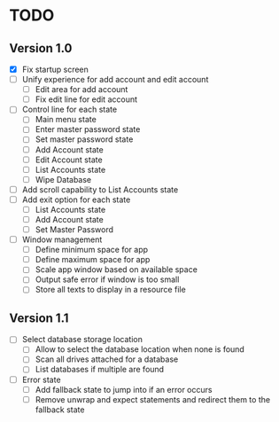 # TODO

## Version 1.0
- [x] Fix startup screen
- [ ] Unify experience for add account and edit account
  - [ ] Edit area for add account
  - [ ] Fix edit line for edit account
- [ ] Control line for each state
  - [ ] Main menu state
  - [ ] Enter master password state
  - [ ] Set master password state
  - [ ] Add Account state
  - [ ] Edit Account state
  - [ ] List Accounts state
  - [ ] Wipe Database
- [ ] Add scroll capability to List Accounts state
- [ ] Add exit option for each state
  - [ ] List Accounts state
  - [ ] Add Account state
  - [ ] Set Master Password
- [ ] Window management 
  - [ ] Define minimum space for app
  - [ ] Define maximum space for app
  - [ ] Scale app window based on available space
  - [ ] Output safe error if window is too small
  - [ ] Store all texts to display in a resource file

## Version 1.1
- [ ] Select database storage location
  - [ ] Allow to select the database location when none is found
  - [ ] Scan all drives attached for a database
  - [ ] List databases if multiple are found
- [ ] Error state
  - [ ] Add fallback state to jump into if an error occurs
  - [ ] Remove unwrap and expect statements and redirect them to the fallback state